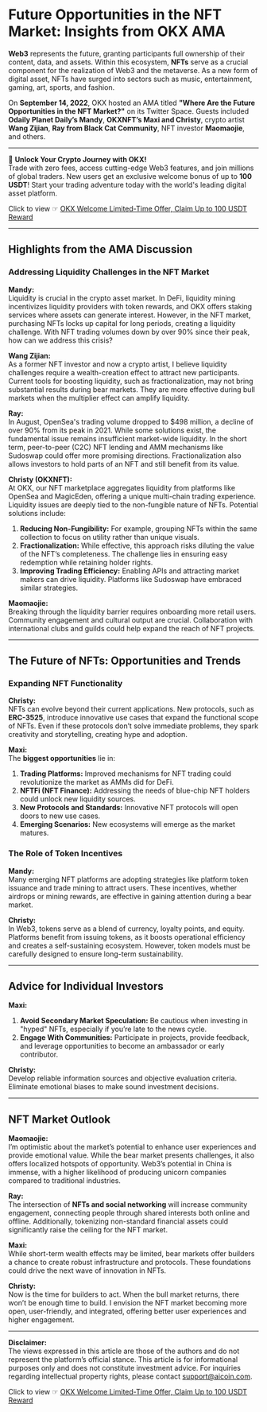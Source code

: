 # Future Opportunities in the NFT Market: Insights from OKX AMA

**Web3** represents the future, granting participants full ownership of their content, data, and assets. Within this ecosystem, **NFTs** serve as a crucial component for the realization of Web3 and the metaverse. As a new form of digital asset, NFTs have surged into sectors such as music, entertainment, gaming, art, sports, and fashion.

On **September 14, 2022**, OKX hosted an AMA titled **"Where Are the Future Opportunities in the NFT Market?"** on its Twitter Space. Guests included **Odaily Planet Daily’s Mandy**, **OKXNFT’s Maxi and Christy**, crypto artist **Wang Zijian**, **Ray from Black Cat Community**, NFT investor **Maomaojie**, and others.

---

🚀 **Unlock Your Crypto Journey with OKX!**  
Trade with zero fees, access cutting-edge Web3 features, and join millions of global traders. New users get an exclusive welcome bonus of up to **100 USDT**! Start your trading adventure today with the world's leading digital asset platform.  

Click to view ☞ [OKX Welcome Limited-Time Offer, Claim Up to 100 USDT Reward](https://bit.ly/OKXe)

---

## Highlights from the AMA Discussion

### Addressing Liquidity Challenges in the NFT Market

**Mandy:**  
Liquidity is crucial in the crypto asset market. In DeFi, liquidity mining incentivizes liquidity providers with token rewards, and OKX offers staking services where assets can generate interest. However, in the NFT market, purchasing NFTs locks up capital for long periods, creating a liquidity challenge. With NFT trading volumes down by over 90% since their peak, how can we address this crisis?

**Wang Zijian:**  
As a former NFT investor and now a crypto artist, I believe liquidity challenges require a wealth-creation effect to attract new participants. Current tools for boosting liquidity, such as fractionalization, may not bring substantial results during bear markets. They are more effective during bull markets when the multiplier effect can amplify liquidity.

**Ray:**  
In August, OpenSea's trading volume dropped to $498 million, a decline of over 90% from its peak in 2021. While some solutions exist, the fundamental issue remains insufficient market-wide liquidity. In the short term, peer-to-peer (C2C) NFT lending and AMM mechanisms like Sudoswap could offer more promising directions. Fractionalization also allows investors to hold parts of an NFT and still benefit from its value.

**Christy (OKXNFT):**  
At OKX, our NFT marketplace aggregates liquidity from platforms like OpenSea and MagicEden, offering a unique multi-chain trading experience. Liquidity issues are deeply tied to the non-fungible nature of NFTs. Potential solutions include:
1. **Reducing Non-Fungibility:** For example, grouping NFTs within the same collection to focus on utility rather than unique visuals.
2. **Fractionalization:** While effective, this approach risks diluting the value of the NFT’s completeness. The challenge lies in ensuring easy redemption while retaining holder rights.
3. **Improving Trading Efficiency:** Enabling APIs and attracting market makers can drive liquidity. Platforms like Sudoswap have embraced similar strategies.

**Maomaojie:**  
Breaking through the liquidity barrier requires onboarding more retail users. Community engagement and cultural output are crucial. Collaboration with international clubs and guilds could help expand the reach of NFT projects.

---

## The Future of NFTs: Opportunities and Trends

### Expanding NFT Functionality

**Christy:**  
NFTs can evolve beyond their current applications. New protocols, such as **ERC-3525**, introduce innovative use cases that expand the functional scope of NFTs. Even if these protocols don’t solve immediate problems, they spark creativity and storytelling, creating hype and adoption.

**Maxi:**  
The **biggest opportunities** lie in:
1. **Trading Platforms:** Improved mechanisms for NFT trading could revolutionize the market as AMMs did for DeFi.
2. **NFTFi (NFT Finance):** Addressing the needs of blue-chip NFT holders could unlock new liquidity sources.
3. **New Protocols and Standards:** Innovative NFT protocols will open doors to new use cases.
4. **Emerging Scenarios:** New ecosystems will emerge as the market matures.

### The Role of Token Incentives

**Mandy:**  
Many emerging NFT platforms are adopting strategies like platform token issuance and trade mining to attract users. These incentives, whether airdrops or mining rewards, are effective in gaining attention during a bear market.

**Christy:**  
In Web3, tokens serve as a blend of currency, loyalty points, and equity. Platforms benefit from issuing tokens, as it boosts operational efficiency and creates a self-sustaining ecosystem. However, token models must be carefully designed to ensure long-term sustainability.

---

## Advice for Individual Investors

**Maxi:**  
1. **Avoid Secondary Market Speculation:** Be cautious when investing in "hyped" NFTs, especially if you’re late to the news cycle.  
2. **Engage With Communities:** Participate in projects, provide feedback, and leverage opportunities to become an ambassador or early contributor.

**Christy:**  
Develop reliable information sources and objective evaluation criteria. Eliminate emotional biases to make sound investment decisions.

---

## NFT Market Outlook

**Maomaojie:**  
I’m optimistic about the market’s potential to enhance user experiences and provide emotional value. While the bear market presents challenges, it also offers localized hotspots of opportunity. Web3’s potential in China is immense, with a higher likelihood of producing unicorn companies compared to traditional industries.

**Ray:**  
The intersection of **NFTs and social networking** will increase community engagement, connecting people through shared interests both online and offline. Additionally, tokenizing non-standard financial assets could significantly raise the ceiling for the NFT market.

**Maxi:**  
While short-term wealth effects may be limited, bear markets offer builders a chance to create robust infrastructure and protocols. These foundations could drive the next wave of innovation in NFTs.

**Christy:**  
Now is the time for builders to act. When the bull market returns, there won’t be enough time to build. I envision the NFT market becoming more open, user-friendly, and integrated, offering better user experiences and higher engagement.

---

**Disclaimer:**  
The views expressed in this article are those of the authors and do not represent the platform’s official stance. This article is for informational purposes only and does not constitute investment advice. For inquiries regarding intellectual property rights, please contact support@aicoin.com.

Click to view ☞ [OKX Welcome Limited-Time Offer, Claim Up to 100 USDT Reward](https://bit.ly/OKXe)
